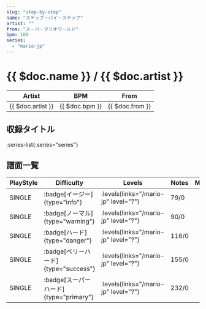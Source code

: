 ```yaml
---
slug: "step-by-step"
name: "ステップ・バイ・ステップ"
artist: ""
from: "スーパーマリオワールド"
bpm: 100
series:
  - "mario-jp"
---
```


# {{ $doc.name }} / {{ $doc.artist }}

|Artist|BPM|From|
|------|---|----|
|{{ $doc.artist }}|{{ $doc.bpm }}|{{ $doc.from }}|

## 収録タイトル

:series-list{:series="series"}

## 譜面一覧

|PlayStyle|Difficulty|Levels|Notes|Movie|
|---------|----------|------|-----|-----|
|SINGLE| :badge[イージー]{type="info"}| :levels{links="/mario-jp" level="?"}|79/0||
|SINGLE| :badge[ノーマル]{type="warning"}| :levels{links="/mario-jp" level="?"}|90/0||
|SINGLE| :badge[ハード]{type="danger"}| :levels{links="/mario-jp" level="?"}|116/0||
|SINGLE| :badge[ベリーハード]{type="success"}| :levels{links="/mario-jp" level="?"}|155/0||
|SINGLE| :badge[スーパーハード]{type="primary"}| :levels{links="/mario-jp" level="?"}|232/0||
